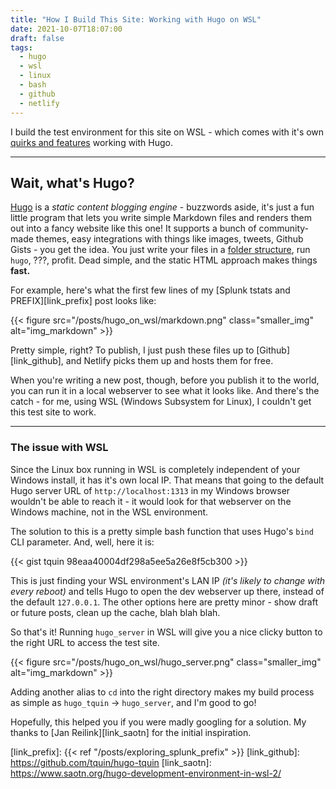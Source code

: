 ```yaml
---
title: "How I Build This Site: Working with Hugo on WSL"
date: 2021-10-07T18:07:00
draft: false
tags:
  - hugo
  - wsl
  - linux
  - bash
  - github
  - netlify
---
```


I build the test environment for this site on WSL - which comes with it's own [quirks and features][link_doug] working with Hugo.

<!--more-->

---

## Wait, what's Hugo?

[Hugo][link_hugo] is a _static content blogging engine_ - buzzwords aside, it's just a fun little program that lets you write simple Markdown files and renders them out into a fancy website like this one! It supports a bunch of community-made themes, easy integrations with things like images, tweets, Github Gists - you get the idea. You just write your files in a [folder structure][link_folder_struct], run `hugo`, ???, profit. Dead simple, and the static HTML approach makes things **fast.**

For example, here's what the first few lines of my [Splunk tstats and PREFIX][link_prefix] post looks like:

{{< figure src="/posts/hugo_on_wsl/markdown.png" class="smaller_img" alt="img_markdown" >}}

Pretty simple, right? To publish, I just push these files up to [Github][link_github], and Netlify picks them up and hosts them for free.

When you're writing a new post, though, before you publish it to the world, you can run it in a local webserver to see what it looks like. And there's the catch - for me, using WSL (Windows Subsystem for Linux), I couldn't get this test site to work. 

---

### The issue with WSL

Since the Linux box running in WSL is completely independent of your Windows install, it has it's own local IP. That means that going to the default Hugo server URL of `http://localhost:1313` in my Windows browser wouldn't be able to reach it - it would look for that webserver on the Windows machine, not in the WSL environment.

The solution to this is a pretty simple bash function that uses Hugo's `bind` CLI parameter. And, well, here it is:

{{< gist tquin 98eaa40004df298a5ee5a26e8f5cb300 >}}

This is just finding your WSL environment's LAN IP _(it's likely to change with every reboot)_ and tells Hugo to open the dev webserver up there, instead of the default `127.0.0.1`. The other options here are pretty minor - show draft or future posts, clean up the cache, blah blah blah.

So that's it! Running `hugo_server` in WSL will give you a nice clicky button to the right URL to access the test site.

{{< figure src="/posts/hugo_on_wsl/hugo_server.png" class="smaller_img" alt="img_markdown" >}}

Adding another alias to `cd` into the right directory makes my build process as simple as `hugo_tquin` -> `hugo_server`, and I'm good to go!

Hopefully, this helped you if you were madly googling for a solution. My thanks to [Jan Reilink][link_saotn] for the initial inspiration.






[link_doug]: https://www.youtube.com/c/DougDeMuro
[link_hugo]: https://gohugo.io/
[link_folder_struct]: https://gohugo.io/content-management/page-resources/
[link_prefix]: {{< ref "/posts/exploring_splunk_prefix" >}}
[link_github]: https://github.com/tquin/hugo-tquin
[link_saotn]: https://www.saotn.org/hugo-development-environment-in-wsl-2/